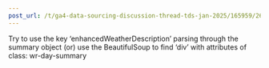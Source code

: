 ```yaml
---
post_url: /t/ga4-data-sourcing-discussion-thread-tds-jan-2025/165959/266
---
```

Try to use the key ‘enhancedWeatherDescription’ parsing through the summary object (or) use the BeautifulSoup to find ‘div’ with attributes of  
class: wr-day-summary